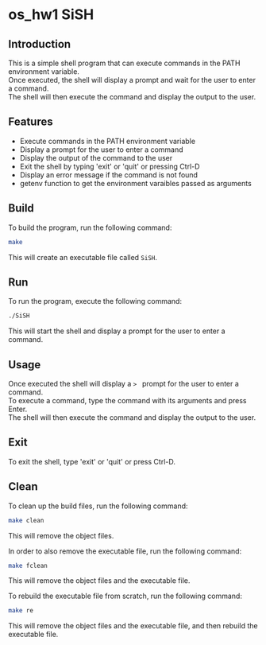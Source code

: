 # os_hw1 SiSH
## Introduction

This is a simple shell program that can execute commands in the PATH environment variable.\
Once executed, the shell will display a prompt and wait for the user to enter a command.\
The shell will then execute the command and display the output to the user.

## Features

- Execute commands in the PATH environment variable
- Display a prompt for the user to enter a command
- Display the output of the command to the user
- Exit the shell by typing 'exit' or 'quit' or pressing Ctrl-D
- Display an error message if the command is not found
- getenv function to get the environment varaibles passed as arguments

## Build

To build the program, run the following command:

```bash
make
```

This will create an executable file called `SiSH`.

## Run

To run the program, execute the following command:

```bash
./SiSH
```

This will start the shell and display a prompt for the user to enter a command.

## Usage

Once executed the shell will display a `> ` prompt for the user to enter a command.\
To execute a command, type the command with its arguments and press Enter.\
The shell will then execute the command and display the output to the user.

## Exit

To exit the shell, type 'exit' or 'quit' or press Ctrl-D.

## Clean

To clean up the build files, run the following command:

```bash
make clean
```

This will remove the object files.

In order to also remove the executable file, run the following command:

```bash
make fclean
```

This will remove the object files and the executable file.

To rebuild the executable file from scratch, run the following command:

```bash
make re
```

This will remove the object files and the executable file, and then rebuild the executable file.